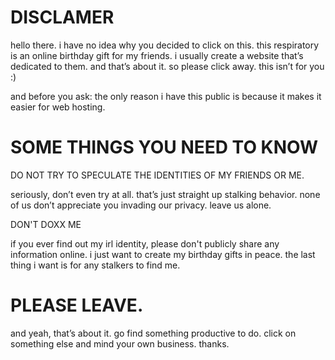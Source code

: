 # DISCLAMER
hello there. i have no idea why you decided to click on this. this respiratory is an online birthday gift for my friends. i usually create a website that’s dedicated to them. and that’s about it. so please click away. this isn’t for you :)

and before you ask: the only reason i have this public is because it makes it easier for web hosting. 

# SOME THINGS YOU NEED TO KNOW

DO NOT TRY TO SPECULATE THE IDENTITIES OF MY FRIENDS OR ME.

seriously, don’t even try at all. that’s just straight up stalking behavior. none of us don’t appreciate you invading our privacy. leave us alone.

DON'T DOXX ME 

if you ever find out my irl identity, please don't publicly share any information online. i just want to create my birthday gifts in peace. the last thing i want is for any stalkers to find me.

# PLEASE LEAVE.
and yeah, that’s about it. go find something productive to do. click on something else and mind your own business. thanks.
